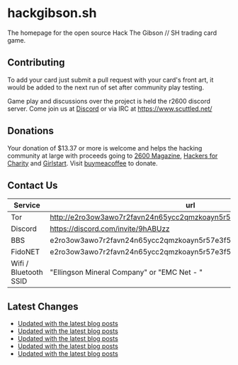 # hackgibson.sh
The homepage for the open source Hack The Gibson // SH trading card game.


## Contributing

To add your card just submit a pull request with your card's front art, it would be added to the next run of set after community play testing.

Game play and discussions over the project is held the r2600 discord server. Come join us at [Discord](https://discord.com/invite/9hABUzz) or via IRC at https://www.scuttled.net/


## Donations

Your donation of $13.37 or more is welcome and helps the hacking community at large with proceeds going to [2600 Magazine](https://2600.com/), [Hackers for Charity](https://hackersforcharity.org) and [Girlstart](https://girlstart.org).  Visit [buymeacoffee](https://www.buymeacoffee.com/hackgibson.sh) to donate.


## Contact Us

Service | url
-|-
Tor | http://e2ro3ow3awo7r2favn24n65ycc2qmzkoayn5r57e3f56nvjwdcgg32ad.onion
Discord | https://discord.com/invite/9hABUzz
BBS | e2ro3ow3awo7r2favn24n65ycc2qmzkoayn5r57e3f56nvjwdcgg32ad.onion:23
FidoNET | e2ro3ow3awo7r2favn24n65ycc2qmzkoayn5r57e3f56nvjwdcgg32ad.onion:24554
Wifi / Bluetooth SSID | "Ellingson Mineral Company" or "EMC Net - <fidonet address>"

## Latest Changes
<!-- BLOG-POST-LIST:START -->
- [Updated with the latest blog posts](https://github.com/DFW2600/hackgibson.sh/commit/dce716f60be4c1c336346b4418d9cf7213caf2c5)
- [Updated with the latest blog posts](https://github.com/DFW2600/hackgibson.sh/commit/d4da39d65a5ef66184f51e9fe36ee7356b658466)
- [Updated with the latest blog posts](https://github.com/DFW2600/hackgibson.sh/commit/0136500dff7de02ef4429a027fe4cf9f76845c9f)
- [Updated with the latest blog posts](https://github.com/DFW2600/hackgibson.sh/commit/d8a5da84451a00914fb4a4120c78217c7495a6d5)
- [Updated with the latest blog posts](https://github.com/DFW2600/hackgibson.sh/commit/1fef85a0ee2133510005c031890c7c2bc69cf2b1)
<!-- BLOG-POST-LIST:END -->
